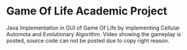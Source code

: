 # Game Of Life Academic Project
Java Implementation in GUI of Game Of Life by implementing Cellular Automota and Evolutionary Algorithm. 
Video showing the gameplay is posted, source code can not be posted due to copy right reason. 
